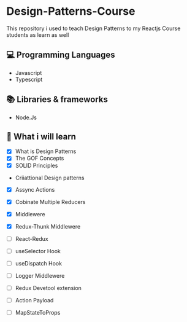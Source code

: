 # Design-Patterns-Course

This repository i used to teach Design Patterns to my Reactjs Course students as learn as well

## 💻 Programming Languages

- Javascript
- Typescript


## 📚 Libraries & frameworks

- Node.Js

## 🧠 What i will learn


- [X] What is Design Patterns
- [X] The GOF Concepts
- [X] SOLID Principles
- Criiattional Design patterns
- [X] Assync Actions
- [x] Cobinate Multiple Reducers
- [x] Middlewere
- [X] Redux-Thunk Middlewere
- [ ] React-Redux
- [ ] useSelector Hook
- [ ] useDispatch Hook
- [ ] Logger Middlewere
- [ ] Redux Devetool extension
- [ ] Action Payload
- [ ] MapStateToProps


